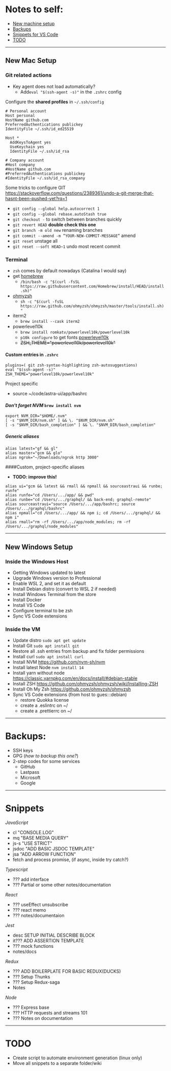 # Notes to self:

- [New machine setup](#a)
- [Backups](#b)
- [Snippets for VS Code](#c)
- [TODO](#d)

<!-- REFERENCE #A -->

<a name="a"></a>

---

## New Mac Setup

### Git related actions

- Key agent does not load automatically?
  - Add`eval "$(ssh-agent -s)"` in the `.zshrc` config

Configure the **shared profiles** in `~/.ssh/config`
```
# Personal account
Host personal
HostName github.com
PreferredAuthentications publickey
IdentityFile ~/.ssh/id_ed25519

Host *
  AddKeysToAgent yes
  UseKeychain yes
  IdentityFile ~/.ssh/id_rsa

# Company account
#Host company
#HostName github.com
#PreferredAuthentications publickey
#IdentityFile ~/.ssh/id_rsa_company
```

Some tricks to configure GIT
https://stackoverflow.com/questions/2389361/undo-a-git-merge-that-hasnt-been-pushed-yet?rq=1

- `git config --global help.autocorrect 1`
- `git config --global rebase.autoStash true`
- `git checkout -` to switch between branches quickly
- `git revert HEAD` **double check this one**
- `git branch -m old new` renaming branches
- `git commit --amend -m ”YOUR-NEW-COMMIT-MESSAGE”` amend
- `git reset` unstage all
- `git reset --soft HEAD~1` undo most recent commit

### Terminal

- `zsh` comes by default nowadays (Catalina I would say)
- get [homebrew](https://brew.sh/)
    - `/bin/bash -c "$(curl -fsSL https://raw.githubusercontent.com/Homebrew/install/HEAD/install.sh)"`
- [ohmyzsh](https://ohmyz.sh/)
  - `sh -c "$(curl -fsSL https://raw.github.com/ohmyzsh/ohmyzsh/master/tools/install.sh)"`
- iterm2
  - `brew install --cask iterm2`
- powerlevel10k
  - `brew install romkatv/powerlevel10k/powerlevel10k`
  - `p10k configure` to get fonts [powerlevel10k](https://github.com/romkatv/powerlevel10k#meslo-nerd-font-patched-for-powerlevel10k)
  - ~~ZSH_THEME="powerlevel10k/powerlevel10k"~~

#### Custom entries in `.zshrc`
```
plugins=( git zsh-syntax-highlighting zsh-autosuggestions)
eval "$(ssh-agent -s)"
ZSH_THEME="powerlevel10k/powerlevel10k"
```
  Project specific
  - source ~/code/astra-ui/app/bashrc

#### *Don't forget NVM* `brew install nvm`
```
export NVM_DIR="$HOME/.nvm"
[ -s "$NVM_DIR/nvm.sh" ] && \. "$NVM_DIR/nvm.sh"
[ -s "$NVM_DIR/bash_completion" ] && \. "$NVM_DIR/bash_completion"
```
##### Generic aliases
```
alias latest="gf && gl"
alias master="gcm && glo"
alias ngrok="~/Downloads/ngrok http 3000"
```

####Custom, project-specific aliases
  - **TODO: improve this!**
```    
alias ui="gcm && latest && rmall && npmall && sourceastraui && runbe; runfe"
alias runfe="cd /Users/.../app/ && pwd"
alias runbe="cd /Users/.../graphql/ && back-end; graphql-remote"
alias sourceastraui="source /Users/.../app/bashrc; source /Users/.../graphql/bashrc"
alias npmall="cd /Users/.../app/ && npm i; cd /Users/.../graphql/ && npm i"
alias rmall="rm -rf /Users/.../app/node_modules; rm -rf /Users/.../graphql/node_modules"
``` 

--------
## New Windows Setup

### Inside the Windows Host

- Getting Windows updated to latest
- Upgrade Windows version to Professional
- Enable WSL 2, and set it as default
- Install Debian distro (convert to WSL 2 if needed)
- Install Windows Terminal from the store
- Install Docker
- Install VS Code
- Configure terminal to be zsh
- Sync VS Code extensions

### Inside the VM

- Update distro `sudo apt get update`
- Install Git `sudo apt install git`
- Restore all .ssh entries from backup and fix folder permissions
- Install curl `sudo apt install curl`
- Install NVM https://github.com/nvm-sh/nvm
- Install latest Node `nvm install 14`
- Install yarn without node https://classic.yarnpkg.com/en/docs/install/#debian-stable
- Install ZSH https://github.com/ohmyzsh/ohmyzsh/wiki/Installing-ZSH
- Install Oh My Zsh https://github.com/ohmyzsh/ohmyzsh
- Sync VS Code extensions (from host to gues:::debian)
  - restore Quokka license
  - create a .eslintrc on ~/
  - create a .prettierrc on ~/

<!-- REFERENCE #B -->

<a name="b"></a>

---

# Backups:

- SSH keys
- GPG (_how to backup this one?_)
- 2-step codes for some services
  - GitHub
  - Lastpass
  - Microsoft
  - Google

<!-- REFERENCE #C -->

<a name="c"></a>

---

# Snippets

_JavaScript_

- cl "CONSOLE.LOG"
- mq "BASE MEDIA QUERY"
- js-s "USE STRICT"
- jsdoc "ADD BASIC JSDOC TEMPLATE"
- jsa "ADD ARROW FUNCTION"
- fetch and process promise, (if async, inside try catch?)

_Typescript_

- ??? add interface
- ??? Partial or some other notes/documentation

_React_

- ??? useEffect unsubscribe
- ??? react memo
- ??? notes/documentaion

_Jest_

- desc SETUP INITIAL DESCRIBE BLOCK
- it??? ADD ASSERTION TEMPLATE
- ??? mock functions
- notes/docs

_Redux_

- ??? ADD BOILERPLATE FOR BASIC REDUX(DUCKS)
- ??? Setup Thunks
- ??? Setup Redux-saga
- Notes

_Node_

- ??? Express base
- ??? HTTP requests and streams 101
- ??? Notes on documentation

<!-- REFERENCE #D -->

<a name="d"></a>

---

# TODO

- Create script to automate environment generation (linux only)
- Move all snippets to a separate folder/wiki

